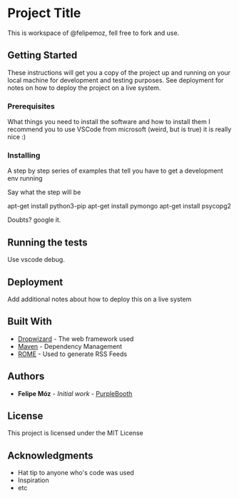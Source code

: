 # Project Title

This is workspace of @felipemoz, fell free to fork and use.

## Getting Started

These instructions will get you a copy of the project up and running on your local machine for development and testing purposes. See deployment for notes on how to deploy the project on a live system.

### Prerequisites

What things you need to install the software and how to install them
I recommend you to use VSCode from microsoft (weird, but is true) it is really nice :)

### Installing

A step by step series of examples that tell you have to get a development env running

Say what the step will be

apt-get install python3-pip
apt-get install pymongo
apt-get install psycopg2

Doubts? google it.

## Running the tests

Use vscode debug.


## Deployment

Add additional notes about how to deploy this on a live system

## Built With

* [Dropwizard](http://www.dropwizard.io/1.0.2/docs/) - The web framework used
* [Maven](https://maven.apache.org/) - Dependency Management
* [ROME](https://rometools.github.io/rome/) - Used to generate RSS Feeds


## Authors

* **Felipe Móz** - *Initial work* - [PurpleBooth](https://github.com/felipemoz)


## License

This project is licensed under the MIT License

## Acknowledgments

* Hat tip to anyone who's code was used
* Inspiration
* etc


